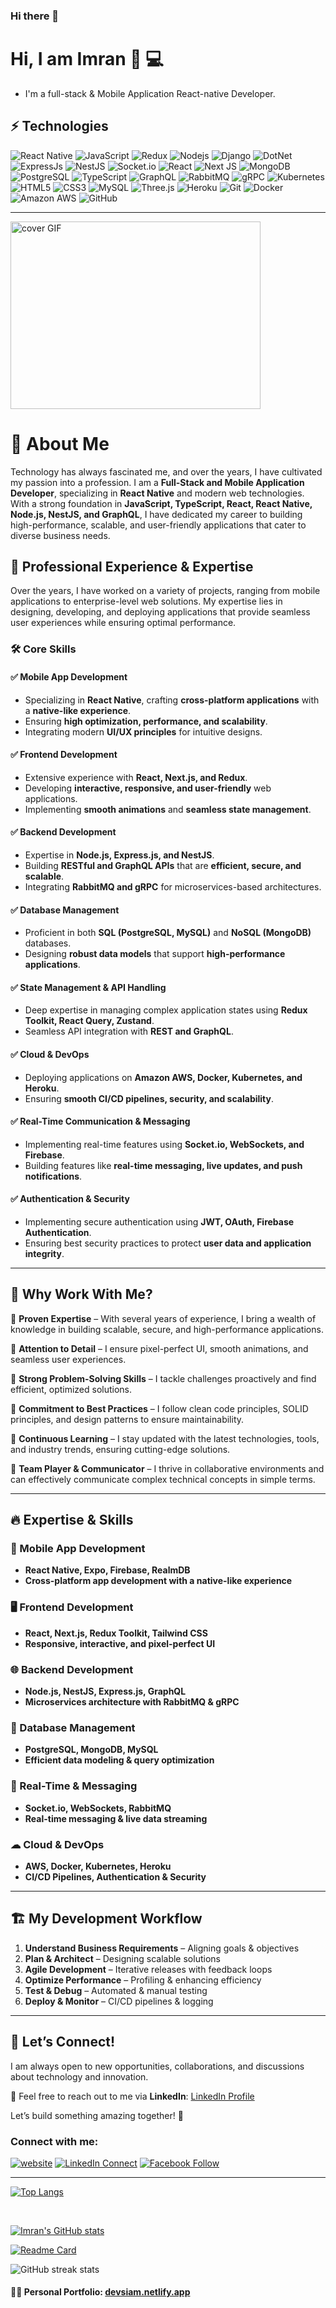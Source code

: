 ### Hi there 👋

# Hi, I am Imran 👋 :computer:

- I'm a full-stack & Mobile Application React-native Developer.



## ⚡ Technologies

![React Native](https://img.shields.io/badge/React_Native-20232A?style=flat-square&logo=react&logoColor=61DAFB)
![JavaScript](https://img.shields.io/badge/-JavaScript-black?style=flat-square&logo=javascript)
![Redux](https://img.shields.io/badge/redux-%23593d88.svg?style=flat-square&logo=redux&logoColor=white)
![Nodejs](https://img.shields.io/badge/Node.js-43853D?style=flat-square&logo=node-dot-js&logoColor=white)
![Django](https://img.shields.io/badge/Django-092E20?style=flat-square&logo=django&logoColor=green)
![DotNet](https://img.shields.io/badge/.NET-512BD4?style=flat-square&logo=dotnet&logoColor=white)
![ExpressJs](https://img.shields.io/badge/Express.js-000000?style=flat-square&logo=express&logoColor=white)
![NestJS](https://img.shields.io/badge/nestjs-%23E0234E.svg?style=flat-square&logo=nestjs&logoColor=white)
![Socket.io](https://img.shields.io/badge/Socket.io-black?style=flat-square&logo=socket.io&badgeColor=010101)
![React](https://img.shields.io/badge/-React-black?style=flat-square&logo=react)
![Next JS](https://img.shields.io/badge/Next-black?style=flat-square&logo=next.js&logoColor=white)
![MongoDB](https://img.shields.io/badge/-MongoDB-black?style=flat-square&logo=mongodb)
![PostgreSQL](https://img.shields.io/badge/PostgreSQL-316192?style=flat-square&logo=postgresql&logoColor=white)
![TypeScript](https://img.shields.io/badge/-TypeScript-007ACC?style=flat-square&logo=typescript&logoColor=white)
![GraphQL](https://img.shields.io/badge/-GraphQL-E10098?style=flat-square&logo=graphql&logoColor=white)
![RabbitMQ](https://img.shields.io/badge/RabbitMQ-FF6600?style=flat-square&logo=rabbitmq&logoColor=white)
![gRPC](https://img.shields.io/badge/gRPC-4285F4?style=flat-square&logo=google&logoColor=white)
![Kubernetes](https://img.shields.io/badge/Kubernetes-326CE5?style=flat-square&logo=kubernetes&logoColor=white)
![HTML5](https://img.shields.io/badge/-HTML5-E34F26?style=flat-square&logo=html5&logoColor=white)
![CSS3](https://img.shields.io/badge/-CSS3-1572B6?style=flat-square&logo=css3)
![MySQL](https://img.shields.io/badge/MySQL-005C84?style=flat-square&logo=mysql&logoColor=white)
![Three.js](https://img.shields.io/badge/threejs-black?style=flat-square&logo=three.js&logoColor=white)
![Heroku](https://img.shields.io/badge/-Heroku-430098?style=flat-square&logo=heroku)
![Git](https://img.shields.io/badge/-Git-black?style=flat-square&logo=git)
![Docker](https://img.shields.io/badge/-Docker-black?style=flat-square&logo=docker)
![Amazon AWS](https://img.shields.io/badge/Amazon%20AWS-232F3E?style=flat-square&logo=amazon-aws)
![GitHub](https://img.shields.io/badge/-GitHub-181717?style=flat-square&logo=github)


---

<img alt="cover GIF" height=300 width=400 src="https://raw.githubusercontent.com/imransid/imransid/main/Image/cover.gif" />


# 📌 About Me
Technology has always fascinated me, and over the years, I have cultivated my passion into a profession. I am a **Full-Stack and Mobile Application Developer**, specializing in **React Native** and modern web technologies. With a strong foundation in **JavaScript, TypeScript, React, React Native, Node.js, NestJS, and GraphQL**, I have dedicated my career to building high-performance, scalable, and user-friendly applications that cater to diverse business needs.

## 💼 Professional Experience & Expertise
Over the years, I have worked on a variety of projects, ranging from mobile applications to enterprise-level web solutions. My expertise lies in designing, developing, and deploying applications that provide seamless user experiences while ensuring optimal performance.

### 🛠 Core Skills

#### ✅ Mobile App Development
- Specializing in **React Native**, crafting **cross-platform applications** with a **native-like experience**.
- Ensuring **high optimization, performance, and scalability**.
- Integrating modern **UI/UX principles** for intuitive designs.

#### ✅ Frontend Development
- Extensive experience with **React, Next.js, and Redux**.
- Developing **interactive, responsive, and user-friendly** web applications.
- Implementing **smooth animations** and **seamless state management**.

#### ✅ Backend Development
- Expertise in **Node.js, Express.js, and NestJS**.
- Building **RESTful and GraphQL APIs** that are **efficient, secure, and scalable**.
- Integrating **RabbitMQ and gRPC** for microservices-based architectures.

#### ✅ Database Management
- Proficient in both **SQL (PostgreSQL, MySQL)** and **NoSQL (MongoDB)** databases.
- Designing **robust data models** that support **high-performance applications**.

#### ✅ State Management & API Handling
- Deep expertise in managing complex application states using **Redux Toolkit, React Query, Zustand**.
- Seamless API integration with **REST and GraphQL**.

#### ✅ Cloud & DevOps
- Deploying applications on **Amazon AWS, Docker, Kubernetes, and Heroku**.
- Ensuring **smooth CI/CD pipelines, security, and scalability**.

#### ✅ Real-Time Communication & Messaging
- Implementing real-time features using **Socket.io, WebSockets, and Firebase**.
- Building features like **real-time messaging, live updates, and push notifications**.

#### ✅ Authentication & Security
- Implementing secure authentication using **JWT, OAuth, Firebase Authentication**.
- Ensuring best security practices to protect **user data and application integrity**.

---

## 🚀 Why Work With Me?

🔹 **Proven Expertise** – With several years of experience, I bring a wealth of knowledge in building scalable, secure, and high-performance applications.

🔹 **Attention to Detail** – I ensure pixel-perfect UI, smooth animations, and seamless user experiences.

🔹 **Strong Problem-Solving Skills** – I tackle challenges proactively and find efficient, optimized solutions.

🔹 **Commitment to Best Practices** – I follow clean code principles, SOLID principles, and design patterns to ensure maintainability.

🔹 **Continuous Learning** – I stay updated with the latest technologies, tools, and industry trends, ensuring cutting-edge solutions.

🔹 **Team Player & Communicator** – I thrive in collaborative environments and can effectively communicate complex technical concepts in simple terms.

---

## 🔥 Expertise & Skills  

### 📱 Mobile App Development  
- **React Native, Expo, Firebase, RealmDB**  
- **Cross-platform app development with a native-like experience**  

### 🖥 Frontend Development  
- **React, Next.js, Redux Toolkit, Tailwind CSS**  
- **Responsive, interactive, and pixel-perfect UI**  

### 🌐 Backend Development  
- **Node.js, NestJS, Express.js, GraphQL**  
- **Microservices architecture with RabbitMQ & gRPC**  

### 💾 Database Management  
- **PostgreSQL, MongoDB, MySQL**  
- **Efficient data modeling & query optimization**  

### 📡 Real-Time & Messaging  
- **Socket.io, WebSockets, RabbitMQ**  
- **Real-time messaging & live data streaming**  

### ☁ Cloud & DevOps  
- **AWS, Docker, Kubernetes, Heroku**  
- **CI/CD Pipelines, Authentication & Security**  

---

## 🏗 My Development Workflow  
1. **Understand Business Requirements** – Aligning goals & objectives  
2. **Plan & Architect** – Designing scalable solutions  
3. **Agile Development** – Iterative releases with feedback loops  
4. **Optimize Performance** – Profiling & enhancing efficiency  
5. **Test & Debug** – Automated & manual testing  
6. **Deploy & Monitor** – CI/CD pipelines & logging  

---

## 🤝 Let’s Connect!  
I am always open to new opportunities, collaborations, and discussions about technology and innovation.

📩 Feel free to reach out to me via **LinkedIn**: [LinkedIn Profile](#https://www.linkedin.com/in/imran-khan-9bb7b5147/)

Let’s build something amazing together! 🚀



### Connect with me:

[![website](https://img.shields.io/badge/Website-46a2f1.svg?&style=flat-square&logo=Google-Chrome&logoColor=white&link=https://devsiam.netlify.app/)](https://devsiam.netlify.app/)
[![LinkedIn Connect](https://img.shields.io/badge/%20-Connect-black?color=14171A&labelColor=212121&logo=linkedin&logoColor=ffffff)](https://www.linkedin.com/in/imran-khan-9bb7b5147/)
[![Facebook Follow](https://img.shields.io/badge/%20-Follow-black?color=14171A&labelColor=1976d2&logo=facebook&logoColor=ffffff)](https://www.facebook.com/xlentxid)

---

[![Top Langs](https://github-readme-stats.vercel.app/api/top-langs/?username=imransid&theme=dracula)](https://github.com/anuraghazra/github-readme-stats)

<!-- [![Top Langs card](https://github-readme-stats.vercel.app/api/top-langs/?username=imransid&theme=vue)](https://github.com/imransid/github-readme-stats) -->
<br />

[![Imran's GitHub stats](https://github-readme-stats.vercel.app/api?username=imransid&theme=dracula)](https://github.com/anuraghazra/github-readme-stats)



[![Readme Card](https://github-readme-stats.vercel.app/api/pin/?username=imransid&repo=IQTest)](https://github.com/imransid/IQTest)


![GitHub streak stats](https://github-readme-streak-stats.herokuapp.com/?user=imransid&theme=dracula)  


#### :technologist: Personal Portfolio: [devsiam.netlify.app](https://devsiam.netlify.app/)
